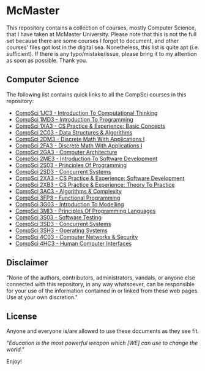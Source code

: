 # McMaster
This repository contains a collection of courses, mostly Computer Science, that I have taken at McMaster University. Please note that this is not the full set because there are some courses I forgot to document, and other courses' files got lost in the digital sea. Nonetheless, this list is quite apt (i.e. sufficient). If there is any typo/mistake/issue, please bring it to my attention as soon as possible. Thank you.

## Computer Science
The following list contains quick links to all the CompSci courses in this repository:
* [CompSci 1JC3 - Introduction To Computational Thinking](https://github.com/chowdhaj/McMaster/tree/main/My%20Courses/CompSci%201JC3)
* [CompSci 1MD3 - Introduction To Programming](https://github.com/chowdhaj/McMaster/tree/main/My%20Courses/CompSci%201MD3)
* [CompSci 1XA3 - CS Practice & Experience: Basic Concepts](https://github.com/chowdhaj/McMaster/tree/main/My%20Courses/CompSci%201XA3)
* [CompSci 2C03 - Data Structures & Algorithms](https://github.com/chowdhaj/McMaster/tree/main/My%20Courses/CompSci%202C03)
* [CompSci 2DM3 - Discrete Math With Applications I](https://github.com/chowdhaj/McMaster/tree/main/My%20Courses/CompSci%202DM3)
* [CompSci 2FA3 - Discrete Math With Applications I](https://github.com/chowdhaj/McMaster/tree/main/My%20Courses/CompSci%202FA3)
* [CompSci 2GA3 - Computer Architecture](https://github.com/chowdhaj/McMaster/tree/main/My%20Courses/CompSci%202GA3)
* [CompSci 2ME3 - Introduction To Software Development](https://github.com/chowdhaj/McMaster/tree/main/My%20Courses/CompSci%202ME3)
* [CompSci 2S03 - Principles Of Programming](https://github.com/chowdhaj/McMaster/tree/main/My%20Courses/CompSci%202S03)
* [CompSci 2SD3 - Concurrent Systems](https://github.com/chowdhaj/McMaster/tree/main/My%20Courses/CompSci%202SD3)
* [CompSci 2XA3 - CS Practice & Experience: Software Development](https://github.com/chowdhaj/McMaster/tree/main/My%20Courses/CompSci%202XA3)
* [CompSci 2XB3 - CS Practice & Experience: Theory To Practice](https://github.com/chowdhaj/McMaster/tree/main/My%20Courses/CompSci%202XB3)
* [CompSci 3AC3 - Algorithms & Complexity](https://github.com/chowdhaj/McMaster/tree/main/My%20Courses/CompSci%203AC3)
* [CompSci 3FP3 - Functional Programming](https://github.com/chowdhaj/McMaster/tree/main/My%20Courses/CompSci%203FP3)
* [CompSci 3G03 - Introduction To Modelling](https://github.com/chowdhaj/McMaster/tree/main/My%20Courses/CompSci%203G03)
* [CompSci 3MI3 - Principles Of Programming Languages](https://github.com/chowdhaj/McMaster/tree/main/My%20Courses/CompSci%203MI3)
* [CompSci 3S03 - Software Testing](https://github.com/chowdhaj/McMaster/tree/main/My%20Courses/CompSci%203S03)
* [CompSci 3SD3 - Concurrent Systems](https://github.com/chowdhaj/McMaster/tree/main/My%20Courses/CompSci%203SD3)
* [CompSci 3SH3 - Operating Systems](https://github.com/chowdhaj/McMaster/tree/main/My%20Courses/CompSci%203SH3)
* [CompSci 4C03 - Computer Networks & Security](https://github.com/chowdhaj/McMaster/tree/main/My%20Courses/CompSci%204C03)
* [CompSci 4HC3 - Human Computer Interfaces](https://github.com/chowdhaj/McMaster/tree/main/My%20Courses/CompSci%204HC3)

## Disclaimer
"None of the authors, contributors, administrators, vandals, or anyone else connected with this repository, in any way whatsoever, can be responsible for your use of the information contained in or linked from these web pages. Use at your own discretion."

## License
Anyone and everyone is/are allowed to use these documents as they see fit.

*"Education is the most powerful weapon which [WE] can use to change the world."*

Enjoy!
